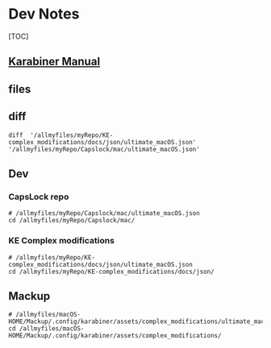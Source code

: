 # Dev Notes

[TOC]

## [Karabiner Manual](https://pqrs.org/osx/karabiner/document.html)



## files

## diff


```shell
diff  '/allmyfiles/myRepo/KE-complex_modifications/docs/json/ultimate_macOS.json' '/allmyfiles/myRepo/Capslock/mac/ultimate_macOS.json'
```

## Dev

### CapsLock repo


```shell
# /allmyfiles/myRepo/Capslock/mac/ultimate_macOS.json
cd /allmyfiles/myRepo/Capslock/mac/
```

### KE Complex modifications

```shell
# /allmyfiles/myRepo/KE-complex_modifications/docs/json/ultimate_macOS.json
cd /allmyfiles/myRepo/KE-complex_modifications/docs/json/
```

## Mackup

```shell
# /allmyfiles/macOS-HOME/Mackup/.config/karabiner/assets/complex_modifications/ultimate_macOS.json
cd /allmyfiles/macOS-HOME/Mackup/.config/karabiner/assets/complex_modifications/

```

